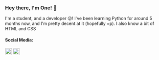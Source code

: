 ### Hey there, I'm One! 👋

I'm a student, and a developer 😜! I've been learning Python for around 5 months now, and I'm pretty decent at it (hopefully =p). I also know a bit of HTML and CSS

#### Social Media:

<img align="left" alt="@wq_one | Twitter" width="22px" src="https://cdn.jsdelivr.net/npm/simple-icons@v3/icons/twitter.svg"/>
<img align="left" alt="one#2914 | Discord" width="22px" src="https://cdn.jsdelivr.net/npm/simple-icons@v3/icons/discord.svg"/> 



